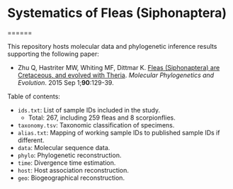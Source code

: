 # Systematics of Fleas (Siphonaptera)
======

This repository hosts molecular data and phylogenetic inference results supporting the following paper:

- Zhu Q, Hastriter MW, Whiting MF, Dittmar K. [Fleas (Siphonaptera) are Cretaceous, and evolved with Theria](https://www.sciencedirect.com/science/article/abs/pii/S1055790315001293). _Molecular Phylogenetics and Evolution_. 2015 Sep 1;**90**:129-39.

Table of contents:

- `ids.txt`: List of sample IDs included in the study.
  - Total: 267, including 259 fleas and 8 scorpionflies.
- `taxonomy.tsv`: Taxonomic classification of specimens.
- `alias.txt`: Mapping of working sample IDs to published sample IDs if different.
- `data`: Molecular sequence data.
- `phylo`: Phylogenetic reconstruction.
- `time`: Divergence time estimation.
- `host`: Host association reconstruction.
- `geo`: Biogeographical reconstruction.
